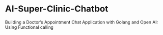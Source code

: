 # AI-Super-Clinic-Chatbot
 Building a Doctor’s Appointment Chat Application with Golang and Open AI: Using Functional calling
